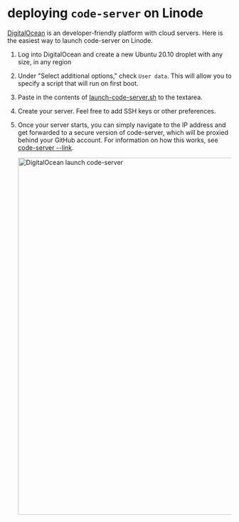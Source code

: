# deploying `code-server` on Linode

[DigitalOcean](https://digitalocean.com) is an developer-friendly platform with cloud servers. Here is the easiest way to launch code-server on Linode.

1. Log into DigitalOcean and create a new Ubuntu 20.10 droplet with any size, in any region
1. Under "Select additional options," check `User data`. This will allow you to specify a script that will run on first boot.
1. Paste in the contents of [launch-code-server.sh](../deploy-vm/launch-code-server-linode.sh) to the textarea.
1. Create your server. Feel free to add SSH keys or other preferences.
1. Once your server starts, you can simply navigate to the IP address and get forwarded to a secure version of code-server, which will be proxied behind your GitHub account. For information on how this works, see [code-server --link](https://github.com/cdr/code-server#cloud-program-%EF%B8%8F).

   <img src="../img/digitalocean-launch-code-server.gif" alt="DigitalOcean launch code-server" width="800" />
